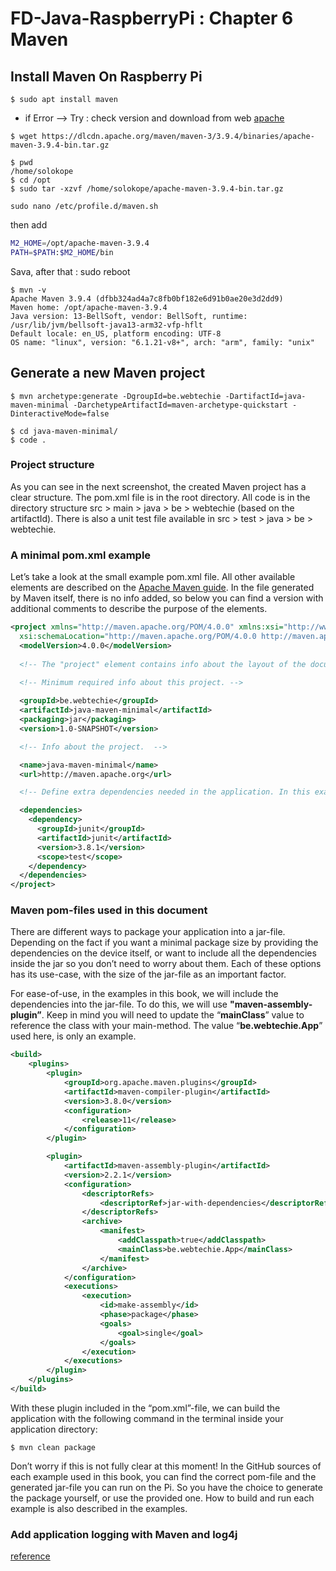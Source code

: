 # FD-Java-RaspberryPi : Chapter 6 Maven

## Install Maven On Raspberry Pi

```shell
$ sudo apt install maven
```

* if Error --> Try : check version and download from web [apache](https://maven.apache.org/download.cgi)

```shell
$ wget https://dlcdn.apache.org/maven/maven-3/3.9.4/binaries/apache-maven-3.9.4-bin.tar.gz

$ pwd
/home/solokope
$ cd /opt
$ sudo tar -xzvf /home/solokope/apache-maven-3.9.4-bin.tar.gz

sudo nano /etc/profile.d/maven.sh
```

then add 

```sh
M2_HOME=/opt/apache-maven-3.9.4
PATH=$PATH:$M2_HOME/bin
```

Sava, after that : sudo reboot

```shell
$ mvn -v
Apache Maven 3.9.4 (dfbb324ad4a7c8fb0bf182e6d91b0ae20e3d2dd9)
Maven home: /opt/apache-maven-3.9.4
Java version: 13-BellSoft, vendor: BellSoft, runtime: /usr/lib/jvm/bellsoft-java13-arm32-vfp-hflt
Default locale: en_US, platform encoding: UTF-8
OS name: "linux", version: "6.1.21-v8+", arch: "arm", family: "unix"
```

## Generate a new Maven project

```shell
$ mvn archetype:generate -DgroupId=be.webtechie -DartifactId=java-maven-minimal -DarchetypeArtifactId=maven-archetype-quickstart -DinteractiveMode=false

$ cd java-maven-minimal/
$ code .
```

### Project structure
As you can see in the next screenshot, the created Maven project has a clear structure. The pom.xml
file is in the root directory. All code is in the directory structure src > main > java > be > webtechie
(based on the artifactId). There is also a unit test file available in src > test > java > be > webtechie.

### A minimal pom.xml example
Let’s take a look at the small example pom.xml file. All other available elements are described on the [Apache Maven guide](https://maven.apache.org/guides/introduction/introduction-to-the-pom.html). In the file generated by Maven itself, there is no info added, so below you can find a version with additional comments to describe the purpose of the elements.

```xml
<project xmlns="http://maven.apache.org/POM/4.0.0" xmlns:xsi="http://www.w3.org/2001/XMLSchema-instance"
  xsi:schemaLocation="http://maven.apache.org/POM/4.0.0 http://maven.apache.org/maven-v4_0_0.xsd">  
  <modelVersion>4.0.0</modelVersion>
  
  <!-- The "project" element contains info about the layout of the document and we leave it as is. The same goes for "modelVersion". -->

  <!-- Minimum required info about this project. -->
  
  <groupId>be.webtechie</groupId>
  <artifactId>java-maven-minimal</artifactId>
  <packaging>jar</packaging>
  <version>1.0-SNAPSHOT</version>

  <!-- Info about the project.  -->

  <name>java-maven-minimal</name>
  <url>http://maven.apache.org</url>

  <!-- Define extra dependencies needed in the application. In this example the JUnit test library is added. -->

  <dependencies>
    <dependency>
      <groupId>junit</groupId>
      <artifactId>junit</artifactId>
      <version>3.8.1</version>
      <scope>test</scope>
    </dependency>
  </dependencies>
</project>
```
### Maven pom-files used in this document
There are different ways to package your application into a jar-file. Depending on the fact if you want a minimal package size by providing the dependencies on the device itself, or want to include all the dependencies inside the jar so you don’t need to worry about them. Each of these options has its use-case, with the size of the jar-file as an important factor.

For ease-of-use, in the examples in this book, we will include the dependencies into the jar-file. To do this, we will use <b>"maven-assembly-plugin”</b>. Keep in mind you will need to update the “<b>mainClass</b>” value to reference the class with your main-method. The value “<b>be.webtechie.App</b>” used here, is only an example.

```xml
<build>
    <plugins>
        <plugin>
            <groupId>org.apache.maven.plugins</groupId>
            <artifactId>maven-compiler-plugin</artifactId>
            <version>3.8.0</version>
            <configuration>
                <release>11</release>
            </configuration>
        </plugin>

        <plugin>
            <artifactId>maven-assembly-plugin</artifactId>
            <version>2.2.1</version>
            <configuration>
                <descriptorRefs>
                    <descriptorRef>jar-with-dependencies</descriptorRef>
                </descriptorRefs>
                <archive>
                    <manifest>
                        <addClasspath>true</addClasspath>
                        <mainClass>be.webtechie.App</mainClass>
                    </manifest>
                </archive>
            </configuration>
            <executions>
                <execution>
                    <id>make-assembly</id>
                    <phase>package</phase>
                    <goals>
                        <goal>single</goal>
                    </goals>
                </execution>
            </executions>
        </plugin>
    </plugins>
</build>
```

With these plugin included in the “pom.xml”-file, we can build the application with the following command in the terminal inside your application directory:

```shell
$ mvn clean package
```
Don’t worry if this is not fully clear at this moment! In the GitHub sources of each example used in this book, you can find the correct pom-file and the generated jar-file you can run on the Pi. So you have the choice to generate the package yourself, or use the provided one. How to build and run each example is also described in the examples.


### Add application logging with Maven and log4j

[reference](https://examples.javacodegeeks.com/java-development/core-java/maven/log4j-maven-example/)